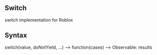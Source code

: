 ## Switch
switch implementation for Roblox

## Syntax
switch(value, doNotYield, ...) --> function(cases) --> Observable: results